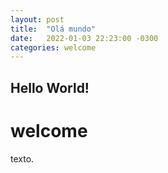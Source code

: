 ```yaml
---
layout: post
title:  "Olá mundo"
date:   2022-01-03 22:23:00 -0300
categories: welcome
---
```


## Hello World!
# welcome

texto.
